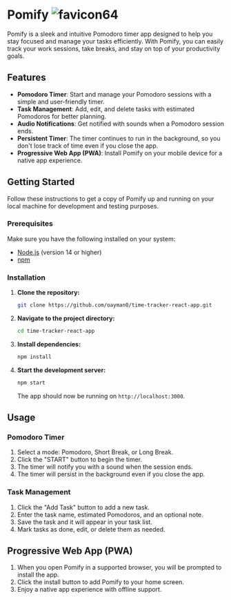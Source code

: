 # Pomify  ![favicon64](https://github.com/oayman0/time-tracker-react-app/assets/37955772/9c6a7ea5-5584-4deb-b0c3-b6b9733edbeb)

Pomify is a sleek and intuitive Pomodoro timer app designed to help you stay focused and manage your tasks efficiently. With Pomify, you can easily track your work sessions, take breaks, and stay on top of your productivity goals.



## Features

- **Pomodoro Timer**: Start and manage your Pomodoro sessions with a simple and user-friendly timer.
- **Task Management**: Add, edit, and delete tasks with estimated Pomodoros for better planning.
- **Audio Notifications**: Get notified with sounds when a Pomodoro session ends.
- **Persistent Timer**: The timer continues to run in the background, so you don't lose track of time even if you close the app.
- **Progressive Web App (PWA)**: Install Pomify on your mobile device for a native app experience.

## Getting Started

Follow these instructions to get a copy of Pomify up and running on your local machine for development and testing purposes.

### Prerequisites

Make sure you have the following installed on your system:

- [Node.js](https://nodejs.org/) (version 14 or higher)
- [npm](https://www.npmjs.com/)

### Installation

1. **Clone the repository:**

    ```bash
    git clone https://github.com/oayman0/time-tracker-react-app.git
    ```

2. **Navigate to the project directory:**

    ```bash
    cd time-tracker-react-app
    ```

3. **Install dependencies:**

    ```bash
    npm install
    ```

4. **Start the development server:**

    ```bash
    npm start
    ```

    The app should now be running on `http://localhost:3000`.

## Usage

### Pomodoro Timer

1. Select a mode: Pomodoro, Short Break, or Long Break.
2. Click the "START" button to begin the timer.
3. The timer will notify you with a sound when the session ends.
4. The timer will persist in the background even if you close the app.

### Task Management

1. Click the "Add Task" button to add a new task.
2. Enter the task name, estimated Pomodoros, and an optional note.
3. Save the task and it will appear in your task list.
4. Mark tasks as done, edit, or delete them as needed.

## Progressive Web App (PWA)

1. When you open Pomify in a supported browser, you will be prompted to install the app.
2. Click the install button to add Pomify to your home screen.
3. Enjoy a native app experience with offline support.
